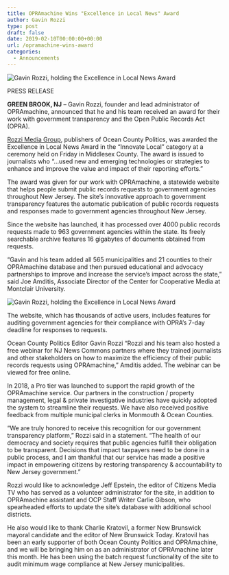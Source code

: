 ```yaml
---
title: OPRAmachine Wins "Excellence in Local News" Award
author: Gavin Rozzi
type: post
draft: false
date: 2019-02-10T00:00:00+00:00
url: /opramachine-wins-award
categories:
  - Announcements
---
```



![Gavin Rozzi, holding the Excellence in Local News Award](/img/gavin_award2.jpg)

PRESS RELEASE

**GREEN BROOK, NJ** – Gavin Rozzi, founder and lead administrator of OPRAmachine, announced that he and his team received an award for their work with government transparency and the Open Public Records Act (OPRA).

[Rozzi Media Group](https://rozzi.media), publishers of Ocean County Politics, was awarded the Excellence in Local News Award in the “Innovate Local” category at a ceremony held on Friday in Middlesex County. The award is issued to journalists who “…used new and emerging technologies or strategies to enhance and improve the value and impact of their reporting efforts.”


The award was given for our work with OPRAmachine, a statewide website that helps people submit public records requests to government agencies throughout New Jersey. The site’s innovative approach to government transparency features the automatic publication of public records requests and responses made to government agencies throughout New Jersey.

Since the website has launched, it has processed over 4000 public records requests made to 963 government agencies within the state. Its freely searchable archive features 16 gigabytes of documents obtained from requests.

“Gavin and his team added all 565 municipalities and 21 counties to their OPRAmachine database and then pursued educational and advocacy partnerships to improve and increase the service’s impact across the state,” said Joe Amditis, Associate Director of the Center for Cooperative Media at Montclair University.

![Gavin Rozzi, holding the Excellence in Local News Award](/img/awardpresentation.jpg)

The website, which has thousands of active users, includes features for auditing government agencies for their compliance with OPRA’s 7-day deadline for responses to requests.


Ocean County Politics Editor Gavin Rozzi
“Rozzi and his team also hosted a free webinar for NJ News Commons partners where they trained journalists and other stakeholders on how to maximize the efficiency of their public records requests using OPRAmachine,” Amditis added. The webinar can be viewed for free online.

In 2018, a Pro tier was launched to support the rapid growth of the OPRAmachine service. Our partners in the construction / property management, legal & private investigative industries have quickly adopted the system to streamline their requests. We have also received positive feedback from multiple municipal clerks in Monmouth & Ocean Counties.


“We are truly honored to receive this recognition for our government transparency platform,” Rozzi said in a statement. “The health of our democracy and society requires that public agencies fulfill their obligation to be transparent. Decisions that impact taxpayers need to be done in a public process, and I am thankful that our service has made a positive impact in empowering citizens by restoring transparency & accountability to New Jersey government.”

Rozzi would like to acknowledge Jeff Epstein, the editor of Citizens Media TV who has served as a volunteer administrator for the site, in addition to OPRAmachine assistant and OCP Staff Writer Carlie Gibson, who spearheaded efforts to update the site’s database with additional school districts.

He also would like to thank Charlie Kratovil, a former New Brunswick mayoral candidate and the editor of New Brunswick Today. Kratovil has been an early supporter of both Ocean County Politics and OPRAmachine, and we will be bringing him on as an administrator of OPRAmachine later this month. He has been using the batch request functionality of the site to audit minimum wage compliance at New Jersey municipalities.